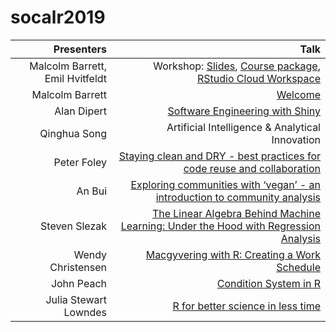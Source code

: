 
<!-- README.md is generated from README.Rmd. Please edit that file -->

# socalr2019

|                      Presenters |                                                                                                                                                                                  Talk |
| ------------------------------: | ------------------------------------------------------------------------------------------------------------------------------------------------------------------------------------: |
| Malcolm Barrett, Emil Hvitfeldt | Workshop: [Slides](https://designing-ggplots.netlify.com/), [Course package](https://github.com/malcolmbarrett/designing.ggplots), [RStudio Cloud Workspace](http://bit.ly/design_gg) |
|                 Malcolm Barrett |                                                                                                                                        [Welcome](https://socal-allhands.netlify.com/) |
|                     Alan Dipert |                                               [Software Engineering with Shiny](https://docs.google.com/presentation/d/1ZHjQVjHR4jE3bG8HU1iDAFDaATSp6q68Gt2lFom9iX4/edit?usp=sharing) |
|                    Qinghua Song |                                                                                                                                       Artificial Intelligence & Analytical Innovation |
|                     Peter Foley |                                                                [Staying clean and DRY - best practices for code reuse and collaboration](https://github.com/peterfoley/clean_and_dry) |
|                          An Bui |                                                                                 [Exploring communities with ‘vegan’ - an introduction to community analysis](2019-11-socal_useR.pptx) |
|                   Steven Slezak |                                                                   [The Linear Algebra Behind Machine Learning: Under the Hood with Regression Analysis](LARUG%20Lightning%20Talk.pdf) |
|               Wendy Christensen |                                                                          [Macgyvering with R: Creating a Work Schedule](Macgyvering%20with%20R_%20Creating%20a%20Work%20Schedule.pdf) |
|                      John Peach |                                                                                   [Condition System in R](2017-01-26%20-%20SoCal%20R%20All%20hands%20-%20Condition%20System%20in%20R) |
|           Julia Stewart Lowndes |                                                                                         [R for better science in less time](https://openscapes.github.io/slides/betterscience/socalR) |

<!-- badges: start -->

<!-- badges: end -->
